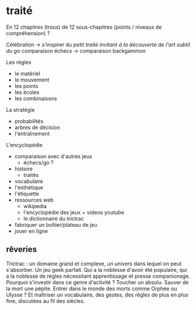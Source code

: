 # traité

En 12 chapitres (trous) de 12 sous-chapitres (points / niveaux de compréhension) ?

Célébration -> s'inspirer du _petit traité invitant à la découverte de l'art subtil du go_
comparaison échecs -> comparaison backgammon

Les règles
- le matériel
- le mouvement
- les points
- les écoles
- les combinaisons


La stratégie
- probabilités
- arbres de décision
- l'entraînement

L'encyclopédie
- comparaison avec d'autres jeux
  - échecs/go ?
- histoire
  - traités
- vocabulaire
- l'esthétique
- l'étiquette
- ressources web
  - wikipedia
  - l'encyclopédie des jeux + videos youtube
  - le dictionnaire du trictrac
- fabriquer un boîtier/plateau de jeu 
- jouer en ligne

## rêveries

Trictrac : un domaine grand et complexe, un univers dans lequel on peut s'absorber. Un jeu geek parfait. Qui a la noblesse d'avoir été populaire, qui a la noblesse de règles nécessitant apprentissage et presse companionage. 
Pourquoi s'investir dans  ce genre d'activité ? Toucher un absolu. Sauver de la mort une pépite. Entrer dans le monde des morts comme Orphée ou Ulysse ?
Et maîtriser un vocabulaire, des gestes, des règles de plus en plus fine, discutées au fil des siècles.
